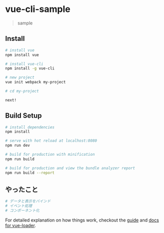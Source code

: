 # vue-cli-sample

> sample


## Install

``` bash
# install vue
npm install vue

# install vue-cli
npm install -g vue-cli

# new project
vue init webpack my-project

# cd my-project

next!
```

## Build Setup

``` bash
# install dependencies
npm install

# serve with hot reload at localhost:8080
npm run dev

# build for production with minification
npm run build

# build for production and view the bundle analyzer report
npm run build --report
```

## やったこと

``` bash
# データと表示をバインド
# イベント処理
# コンポーネント化
```


For detailed explanation on how things work, checkout the [guide](http://vuejs-templates.github.io/webpack/) and [docs for vue-loader](http://vuejs.github.io/vue-loader).
